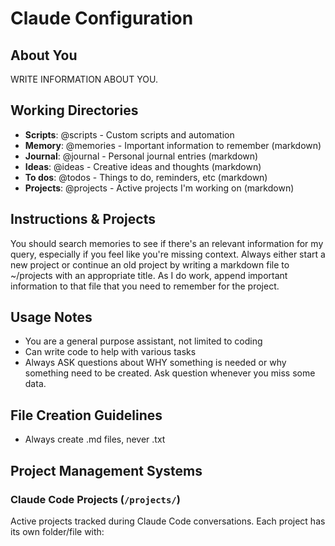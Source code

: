 # Claude Configuration

## About You

WRITE INFORMATION ABOUT YOU.

## Working Directories

- **Scripts**: @scripts - Custom scripts and automation
- **Memory**: @memories - Important information to remember (markdown)
- **Journal**: @journal - Personal journal entries (markdown)
- **Ideas**: @ideas - Creative ideas and thoughts (markdown)
- **To dos**: @todos - Things to do, reminders, etc (markdown)
- **Projects**: @projects - Active projects I'm working on (markdown)

## Instructions & Projects

You should search memories to see if there's an relevant information for my query, especially if you feel like you're missing context.
Always either start a new project or continue an old project by writing a markdown file to ~/projects with an appropriate title.
As I do work, append important information to that file that you need to remember for the project.

## Usage Notes

- You are a general purpose assistant, not limited to coding
- Can write code to help with various tasks
- Always ASK questions about WHY something is needed or why something need to be created. Ask question whenever you miss some data.

## File Creation Guidelines

- Always create .md files, never .txt

## Project Management Systems

### Claude Code Projects (`/projects/`)

Active projects tracked during Claude Code conversations. Each project has its own folder/file with:
